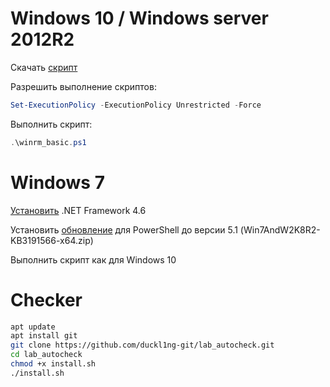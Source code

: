 # Windows 10 / Windows server 2012R2

Скачать [скрипт](https://raw.githubusercontent.com/duckl1ng-git/lab_autocheck/main/preparing/winrm_basic.ps1)

Разрешить выполнение скриптов:
```PowerShell
Set-ExecutionPolicy -ExecutionPolicy Unrestricted -Force
```

Выполнить скрипт:
```PowerShell
.\winrm_basic.ps1
```

# Windows 7

[Установить](https://www.microsoft.com/ru-ru/download/details.aspx?id=48137) .NET Framework 4.6

Установить [обновление](https://aka.ms/wmf51download) для PowerShell до версии 5.1 (Win7AndW2K8R2-KB3191566-x64.zip)

Выполнить скрипт как для Windows 10

# Checker

```bash
apt update
apt install git
git clone https://github.com/duckl1ng-git/lab_autocheck.git
cd lab_autocheck
chmod +x install.sh
./install.sh
```